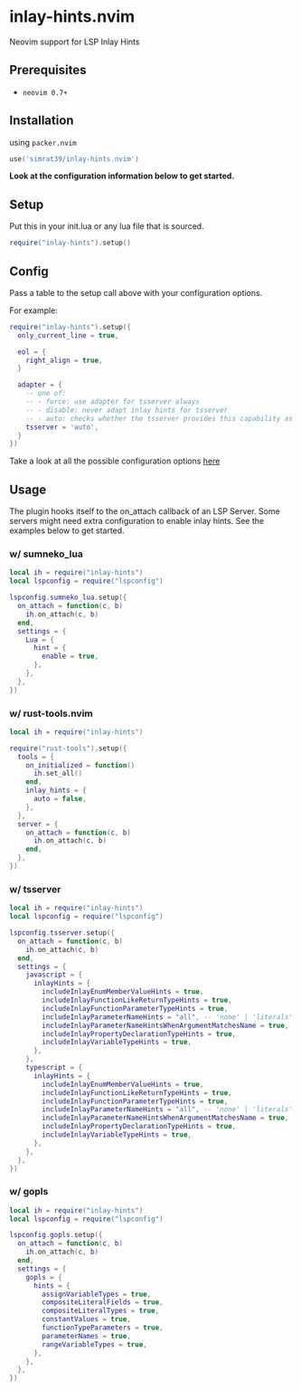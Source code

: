 # inlay-hints.nvim

Neovim support for LSP Inlay Hints

## Prerequisites

- `neovim 0.7+`

## Installation

using `packer.nvim`

```lua
use('simrat39/inlay-hints.nvim')
```

<b>Look at the configuration information below to get started.</b>

## Setup

Put this in your init.lua or any lua file that is sourced.<br>

```lua
require("inlay-hints").setup()
```

## Config

Pass a table to the setup call above with your configuration options.

For example:
```lua
require("inlay-hints").setup({
  only_current_line = true,

  eol = {
    right_align = true,
  }

  adapter = {
    -- one of:
    -- - force: use adapter for tsserver always
    -- - disable: never adapt inlay hints for tsserver
    -- - auto: checks whether the tsserver provides this capability as a standard one or adapts the request otherwise
    tsserver = 'auto',
  }
})
```
Take a look at all the possible configuration options [here](https://github.com/simrat39/inlay-hints.nvim/blob/main/lua/inlay-hints/config.lua#L3)

## Usage

The plugin hooks itself to the on_attach callback of an LSP Server. Some servers might need extra configuration to enable inlay hints. See the examples below to get started.

### w/ sumneko_lua
```lua
local ih = require("inlay-hints")
local lspconfig = require("lspconfig")

lspconfig.sumneko_lua.setup({
  on_attach = function(c, b)
    ih.on_attach(c, b)
  end,
  settings = {
    Lua = {
      hint = {
        enable = true,
      },
    },
  },
})
```

### w/ rust-tools.nvim
```lua
local ih = require("inlay-hints")

require("rust-tools").setup({
  tools = {
    on_initialized = function()
      ih.set_all()
    end,
    inlay_hints = {
      auto = false,
    },
  },
  server = {
    on_attach = function(c, b)
      ih.on_attach(c, b)
    end,
  },
})
```

### w/ tsserver
```lua
local ih = require("inlay-hints")
local lspconfig = require("lspconfig")

lspconfig.tsserver.setup({
  on_attach = function(c, b)
    ih.on_attach(c, b)
  end,
  settings = {
    javascript = {
      inlayHints = {
        includeInlayEnumMemberValueHints = true,
        includeInlayFunctionLikeReturnTypeHints = true,
        includeInlayFunctionParameterTypeHints = true,
        includeInlayParameterNameHints = "all", -- 'none' | 'literals' | 'all';
        includeInlayParameterNameHintsWhenArgumentMatchesName = true,
        includeInlayPropertyDeclarationTypeHints = true,
        includeInlayVariableTypeHints = true,
      },
    },
    typescript = {
      inlayHints = {
        includeInlayEnumMemberValueHints = true,
        includeInlayFunctionLikeReturnTypeHints = true,
        includeInlayFunctionParameterTypeHints = true,
        includeInlayParameterNameHints = "all", -- 'none' | 'literals' | 'all';
        includeInlayParameterNameHintsWhenArgumentMatchesName = true,
        includeInlayPropertyDeclarationTypeHints = true,
        includeInlayVariableTypeHints = true,
      },
    },
  },
})
```

### w/ gopls
```lua
local ih = require("inlay-hints")
local lspconfig = require("lspconfig")

lspconfig.gopls.setup({
  on_attach = function(c, b)
    ih.on_attach(c, b)
  end,
  settings = {
    gopls = {
      hints = {
        assignVariableTypes = true,
        compositeLiteralFields = true,
        compositeLiteralTypes = true,
        constantValues = true,
        functionTypeParameters = true,
        parameterNames = true,
        rangeVariableTypes = true,
      },
    },
  },
})

```
